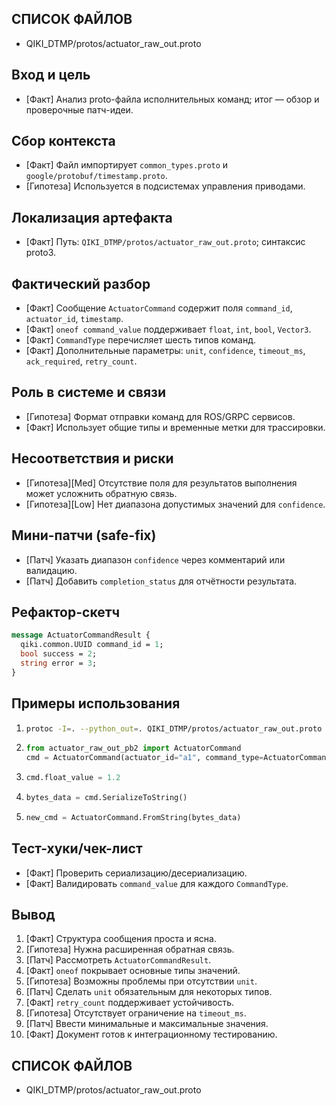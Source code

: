 ## СПИСОК ФАЙЛОВ
- QIKI_DTMP/protos/actuator_raw_out.proto

## Вход и цель
- [Факт] Анализ proto-файла исполнительных команд; итог — обзор и проверочные патч-идеи.

## Сбор контекста
- [Факт] Файл импортирует `common_types.proto` и `google/protobuf/timestamp.proto`.
- [Гипотеза] Используется в подсистемах управления приводами.

## Локализация артефакта
- [Факт] Путь: `QIKI_DTMP/protos/actuator_raw_out.proto`; синтаксис proto3.

## Фактический разбор
- [Факт] Сообщение `ActuatorCommand` содержит поля `command_id`, `actuator_id`, `timestamp`.
- [Факт] `oneof command_value` поддерживает `float`, `int`, `bool`, `Vector3`.
- [Факт] `CommandType` перечисляет шесть типов команд.
- [Факт] Дополнительные параметры: `unit`, `confidence`, `timeout_ms`, `ack_required`, `retry_count`.

## Роль в системе и связи
- [Гипотеза] Формат отправки команд для ROS/GRPC сервисов.
- [Факт] Использует общие типы и временные метки для трассировки.

## Несоответствия и риски
- [Гипотеза][Med] Отсутствие поля для результатов выполнения может усложнить обратную связь.
- [Гипотеза][Low] Нет диапазона допустимых значений для `confidence`.

## Мини-патчи (safe-fix)
- [Патч] Указать диапазон `confidence` через комментарий или валидацию.
- [Патч] Добавить `completion_status` для отчётности результата.

## Рефактор-скетч
```proto
message ActuatorCommandResult {
  qiki.common.UUID command_id = 1;
  bool success = 2;
  string error = 3;
}
```

## Примеры использования
1. ```bash
   protoc -I=. --python_out=. QIKI_DTMP/protos/actuator_raw_out.proto
   ```
2. ```python
   from actuator_raw_out_pb2 import ActuatorCommand
   cmd = ActuatorCommand(actuator_id="a1", command_type=ActuatorCommand.SET_VELOCITY)
   ```
3. ```python
   cmd.float_value = 1.2
   ```
4. ```python
   bytes_data = cmd.SerializeToString()
   ```
5. ```python
   new_cmd = ActuatorCommand.FromString(bytes_data)
   ```

## Тест-хуки/чек-лист
- [Факт] Проверить сериализацию/десериализацию.
- [Факт] Валидировать `command_value` для каждого `CommandType`.

## Вывод
1. [Факт] Структура сообщения проста и ясна.
2. [Гипотеза] Нужна расширенная обратная связь.
3. [Патч] Рассмотреть `ActuatorCommandResult`.
4. [Факт] `oneof` покрывает основные типы значений.
5. [Гипотеза] Возможны проблемы при отсутствии `unit`.
6. [Патч] Сделать `unit` обязательным для некоторых типов.
7. [Факт] `retry_count` поддерживает устойчивость.
8. [Гипотеза] Отсутствует ограничение на `timeout_ms`.
9. [Патч] Ввести минимальные и максимальные значения.
10. [Факт] Документ готов к интеграционному тестированию.

## СПИСОК ФАЙЛОВ
- QIKI_DTMP/protos/actuator_raw_out.proto
